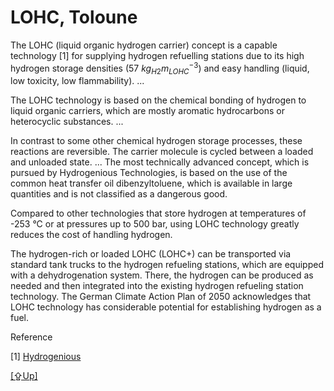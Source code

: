 # LOHC, Toloune

The LOHC (liquid organic hydrogen carrier) concept is a capable
technology [1] for supplying hydrogen refuelling stations due to its
high hydrogen storage densities (57 $kg_{H2} m_{LOHC}^{-3}$) and easy
handling (liquid, low toxicity, low flammability). ...

The LOHC technology is based on the chemical bonding of hydrogen to
liquid organic carriers, which are mostly aromatic hydrocarbons or
heterocyclic substances. ...

In contrast to some other chemical hydrogen storage processes, these
reactions are reversible. The carrier molecule is cycled between a
loaded and unloaded state.  ... The most technically advanced concept,
which is pursued by Hydrogenious Technologies, is based on the use of
the common heat transfer oil dibenzyltoluene, which is available in
large quantities and is not classified as a dangerous good.

Compared to other technologies that store hydrogen at temperatures of
-253 °C or at pressures up to 500 bar, using LOHC technology greatly
reduces the cost of handling hydrogen. 

The hydrogen-rich or loaded LOHC (LOHC+) can be transported via
standard tank trucks to the hydrogen refueling stations, which are
equipped with a dehydrogenation system. There, the hydrogen can be
produced as needed and then integrated into the existing hydrogen
refueling station technology. The German Climate Action Plan of 2050
acknowledges that LOHC technology has considerable potential for
establishing hydrogen as a fuel.

Reference

[1] [Hydrogenious](https://www.gas-for-energy.com/fileadmin/G4E/pdf_Datein/2019/Fachbericht_Seidel_Hydrogenious/gfe1_19_fb_Seidel_V3.pdf)

[[⇪Up]](h2-storage.html)
